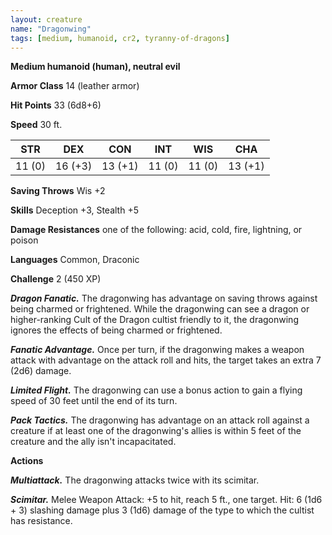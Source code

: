```yaml
---
layout: creature
name: "Dragonwing"
tags: [medium, humanoid, cr2, tyranny-of-dragons]
---
```


**Medium humanoid (human), neutral evil**

**Armor Class** 14 (leather armor)

**Hit Points** 33 (6d8+6)

**Speed** 30 ft.

|   STR   |   DEX   |   CON   |   INT   |   WIS   |   CHA   |
|:-----:|:-----:|:-----:|:-----:|:-----:|:-----:|
| 11 (0) | 16 (+3) | 13 (+1) | 11 (0) | 11 (0) | 13 (+1) |

**Saving Throws** Wis +2

**Skills** Deception +3, Stealth +5

**Damage Resistances** one of the following: acid, cold, fire, lightning, or poison

**Languages** Common, Draconic

**Challenge** 2 (450 XP)

***Dragon Fanatic.*** The dragonwing has advantage on saving throws against being charmed or frightened. While the dragonwing can see a dragon or higher-ranking Cult of the Dragon cultist friendly to it, the dragonwing ignores the effects of being charmed or frightened.

***Fanatic Advantage.*** Once per turn, if the dragonwing makes a weapon attack with advantage on the attack roll and hits, the target takes an extra 7 (2d6) damage.

***Limited Flight.*** The dragonwing can use a bonus action to gain a flying speed of 30 feet until the end of its turn.

***Pack Tactics.*** The dragonwing has advantage on an attack roll against a creature if at least one of the dragonwing's allies is within 5 feet of the creature and the ally isn't incapacitated.

**Actions**

***Multiattack.*** The dragonwing attacks twice with its scimitar.

***Scimitar.*** Melee Weapon Attack: +5 to hit, reach 5 ft., one target. Hit: 6 (1d6 + 3) slashing damage plus 3 (1d6) damage of the type to which the cultist has resistance.

